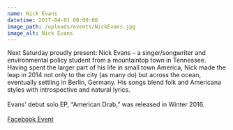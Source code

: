 ```yaml
---
name: Nick Evans
datetime: 2017-04-01 00:00:00
image_path: /uploads/events/NickEvans.jpg
image_alt: Nick Evans
---
```



Next Saturday proudly present: Nick Evans – a singer/songwriter and environmental policy student from a mountaintop town in Tennessee. Having spent the larger part of his life in small town America, Nick made the leap in 2014 not only to the city (as many do) but across the ocean, eventually settling in Berlin, Germany. His songs blend folk and Americana styles with introspective and natural lyrics.
<br>
<br>Evans’ debut solo EP, “American Drab,” was released in Winter 2016.
<br>
<br>[Facebook Event](https://www.facebook.com/events/1753180918344084/)
